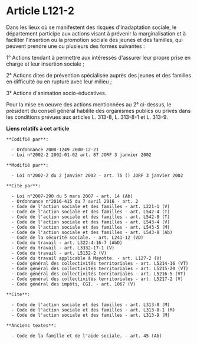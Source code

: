 # Article L121-2

Dans les lieux où se manifestent des risques d'inadaptation sociale, le département participe aux actions visant à prévenir
la marginalisation et à faciliter l'insertion ou la promotion sociale des jeunes et des familles, qui peuvent prendre une ou
plusieurs des formes suivantes :

1° Actions tendant à permettre aux intéressés d'assurer leur propre prise en charge et leur insertion sociale ;

2° Actions dites de prévention spécialisée auprès des jeunes et des familles en difficulté ou en rupture avec leur milieu ;

3° Actions d'animation socio-éducatives.

Pour la mise en oeuvre des actions mentionnées au 2° ci-dessus, le président du conseil général habilite des organismes
publics ou privés dans les conditions prévues aux articles L. 313-8, L. 313-8-1 et L. 313-9.

**Liens relatifs à cet article**

	**Codifié par**:

	  - Ordonnance 2000-1249 2000-12-21
	  - Loi n°2002-2 2002-01-02 art. 87 JORF 3 janvier 2002

	**Modifié par**:

	  - Loi n°2002-2 du 2 janvier 2002 - art. 75 () JORF 3 janvier 2002

	**Cité par**:

	  - Loi n°2007-290 du 5 mars 2007 - art. 14 (Ab)
	  - Ordonnance n°2016-415 du 7 avril 2016 - art. 2
	  - Code de l'action sociale et des familles - art. L221-1 (V)
	  - Code de l'action sociale et des familles - art. L542-4 (T)
	  - Code de l'action sociale et des familles - art. L542-8 (T)
	  - Code de l'action sociale et des familles - art. L543-4 (V)
	  - Code de l'action sociale et des familles - art. L543-5 (M)
	  - Code de l'action sociale et des familles - art. L543-8 (Ab)
	  - Code de la sécurité sociale. - art. L241-12 (VD)
	  - Code du travail - art. L322-4-16-7 (AbD)
	  - Code du travail - art. L3332-17-1 (V)
	  - Code du travail - art. L5132-2 (V)
	  - Code du travail applicable à Mayotte. - art. L127-2 (V)
	  - Code général des collectivités territoriales - art. L5214-16 (VT)
	  - Code général des collectivités territoriales - art. L5215-20 (VT)
	  - Code général des collectivités territoriales - art. L5216-5 (VT)
	  - Code général des collectivités territoriales - art. L5217-2 (V)
	  - Code général des impôts, CGI. - art. 1067 (V)

	**Cite**:

	  - Code de l'action sociale et des familles - art. L313-8 (M)
	  - Code de l'action sociale et des familles - art. L313-8-1 (M)
	  - Code de l'action sociale et des familles - art. L313-9 (M)

	**Anciens textes**:

	  - Code de la famille et de l'aide sociale. - art. 45 (Ab)
